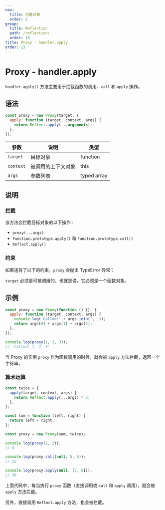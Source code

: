 ```yaml
---
nav:
  title: 内置对象
  order: 2
group:
  title: Reflection
  path: /reflection/
  order: 16
title: Proxy - handler.apply
order: 13
---
```


# Proxy - handler.apply

`handler.apply()` 方法主要用于拦截函数的调用、`call` 和 `apply` 操作。

## 语法

```js
const proxy = new Proxy(target, {
  apply: function (target, context, args) {
    return Reflect.apply(...arguments);
  },
});
```

| 参数      | 说明               | 类型        |
| --------- | ------------------ | ----------- |
| `target`  | 目标对象           | function    |
| `context` | 被调用的上下文对象 | this        |
| `args`    | 参数列表           | typed array |

## 说明

### 拦截

该方法会拦截目标对象的以下操作：

- `proxy(...args)`
- `Function.prototype.apply()` 和 `Function.prototype.call()`
- `Reflect.apply()`

### 约束

如果违背了以下的约束，`proxy` 会抛出 TypeError 异常：

`target` 必须是可被调用的，也就是说，它必须是一个函数对象。

## 示例

```js
const proxy = new Proxy(function () {}, {
  apply: function (target, context, args) {
    console.log('Called:' + args.join(', '));
    return args[0] + args[1] + args[2];
  },
});

console.log(proxy(1, 2, 3));
// 'Called: 1, 2, 3'
```

当 Proxy 的实例 `proxy` 作为函数调用的时候，就会被 `apply` 方法拦截，返回一个字符串。

### 算术运算

```js
const twice = {
  apply(target, context, args) {
    return Reflect.apply(...args) * 2;
  },
};

const sum = function (left, right) {
  return left + right;
};

const proxy = new Proxy(sum, twice);

console.log(proxy(1, 2));
// 6

console.log(proxy.call(null, 5, 6));
// 22

console.log(proxy.apply(null, [7, 8]));
// 30
```

上面代码中，每当执行 `proxy` 函数（直接调用或 `call` 和 `apply` 调用），就会被 `apply` 方法拦截。

另外，直接调用 `Reflect.apply` 方法，也会被拦截。
